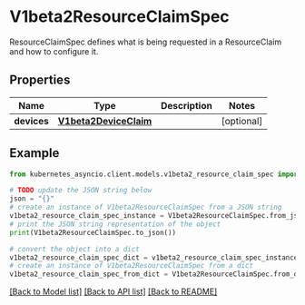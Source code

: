 # V1beta2ResourceClaimSpec

ResourceClaimSpec defines what is being requested in a ResourceClaim and how to configure it.

## Properties

Name | Type | Description | Notes
------------ | ------------- | ------------- | -------------
**devices** | [**V1beta2DeviceClaim**](V1beta2DeviceClaim.md) |  | [optional] 

## Example

```python
from kubernetes_asyncio.client.models.v1beta2_resource_claim_spec import V1beta2ResourceClaimSpec

# TODO update the JSON string below
json = "{}"
# create an instance of V1beta2ResourceClaimSpec from a JSON string
v1beta2_resource_claim_spec_instance = V1beta2ResourceClaimSpec.from_json(json)
# print the JSON string representation of the object
print(V1beta2ResourceClaimSpec.to_json())

# convert the object into a dict
v1beta2_resource_claim_spec_dict = v1beta2_resource_claim_spec_instance.to_dict()
# create an instance of V1beta2ResourceClaimSpec from a dict
v1beta2_resource_claim_spec_from_dict = V1beta2ResourceClaimSpec.from_dict(v1beta2_resource_claim_spec_dict)
```
[[Back to Model list]](../README.md#documentation-for-models) [[Back to API list]](../README.md#documentation-for-api-endpoints) [[Back to README]](../README.md)



